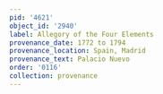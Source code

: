```yaml
---
pid: '4621'
object_id: '2940'
label: Allegory of the Four Elements
provenance_date: 1772 to 1794
provenance_location: Spain, Madrid
provenance_text: Palacio Nuevo
order: '0116'
collection: provenance
---
```

